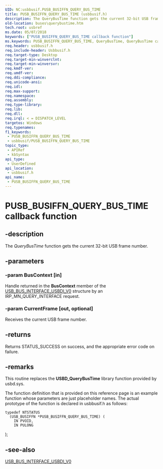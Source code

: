 ```yaml
---
UID: NC:usbbusif.PUSB_BUSIFFN_QUERY_BUS_TIME
title: PUSB_BUSIFFN_QUERY_BUS_TIME (usbbusif.h)
description: The QueryBusTime function gets the current 32-bit USB frame number.
old-location: buses\querybustime.htm
tech.root: usbref
ms.date: 05/07/2018
keywords: ["PUSB_BUSIFFN_QUERY_BUS_TIME callback function"]
ms.keywords: PUSB_BUSIFFN_QUERY_BUS_TIME, QueryBusTime, QueryBusTime callback function [Buses], USB_BUSIFFN_QUERY_BUS_TIME, USB_BUSIFFN_QUERY_BUS_TIME callback, buses.querybustime, usbbusif/QueryBusTime, usbinterKR_857e67cf-8b61-43e3-b07f-25968e2672d4.xml
req.header: usbbusif.h
req.include-header: Usbbusif.h
req.target-type: Desktop
req.target-min-winverclnt: 
req.target-min-winversvr: 
req.kmdf-ver: 
req.umdf-ver: 
req.ddi-compliance: 
req.unicode-ansi: 
req.idl: 
req.max-support: 
req.namespace: 
req.assembly: 
req.type-library: 
req.lib: 
req.dll: 
req.irql: < = DISPATCH_LEVEL
targetos: Windows
req.typenames: 
f1_keywords:
 - PUSB_BUSIFFN_QUERY_BUS_TIME
 - usbbusif/PUSB_BUSIFFN_QUERY_BUS_TIME
topic_type:
 - APIRef
 - kbSyntax
api_type:
 - UserDefined
api_location:
 - usbbusif.h
api_name:
 - PUSB_BUSIFFN_QUERY_BUS_TIME
---
```


# PUSB_BUSIFFN_QUERY_BUS_TIME callback function


## -description

The <i>QueryBusTime</i> function gets the current 32-bit USB frame number.

## -parameters

### -param BusContext [in]

Handle returned in the <b>BusContext</b> member of the <a href="/windows-hardware/drivers/ddi/usbbusif/ns-usbbusif-_usb_bus_interface_usbdi_v0">USB_BUS_INTERFACE_USBDI_V0</a> structure by an IRP_MN_QUERY_INTERFACE request. 


### -param CurrentFrame [out, optional]

Receives the current USB frame number.

## -returns

Returns STATUS_SUCCESS on success, and the appropriate error code on failure.

## -remarks

This routine replaces the <b>USBD_QueryBusTime</b>  library function provided by usbd.sys. 

The function definition that is provided on this reference page is an example function whose parameters are just placeholder names. The actual prototype of the function is declared in usbbusif.h as follows:

<pre class="syntax"><code>typedef NTSTATUS
  (USB_BUSIFFN *PUSB_BUSIFFN_QUERY_BUS_TIME) (
    IN PVOID,
    IN PULONG</code></pre>
  );

## -see-also

<a href="/windows-hardware/drivers/ddi/usbbusif/ns-usbbusif-_usb_bus_interface_usbdi_v0">USB_BUS_INTERFACE_USBDI_V0</a>

